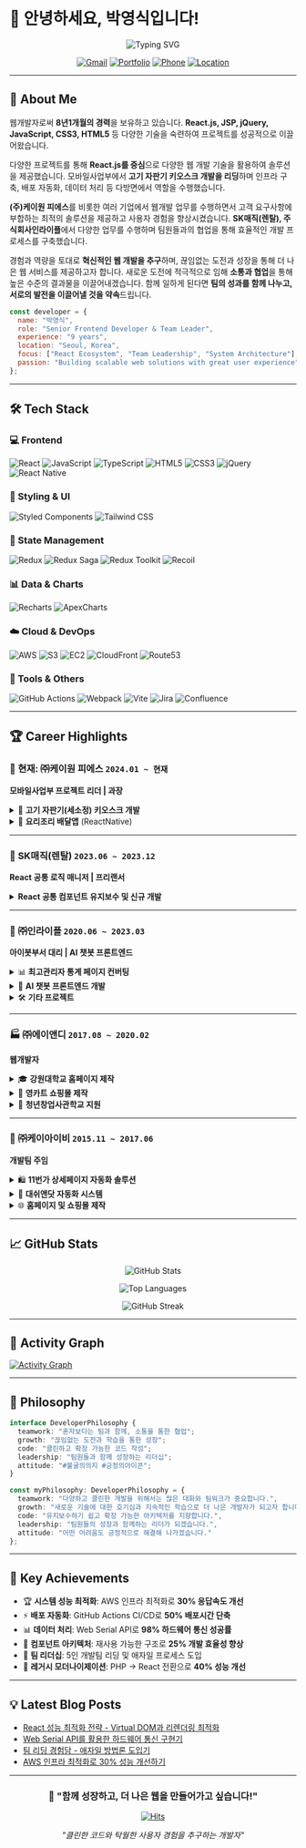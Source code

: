 # 👋 안녕하세요, 박영식입니다!

<div align="center">
  
![Typing SVG](https://readme-typing-svg.herokuapp.com?font=Fira+Code&size=30&pause=1000&color=36BCF7&width=600&lines=Senior+Frontend+Developer;9+Years+Experience;React+%7C+JavaScript+Expert;Team+Leader+%26+Mentor)

[![Gmail](https://img.shields.io/badge/Gmail-D14836?style=for-the-badge&logo=gmail&logoColor=white)](mailto:iiiizxc123@naver.com)
[![Portfolio](https://img.shields.io/badge/Portfolio-FF5722?style=for-the-badge&logo=todoist&logoColor=white)](https://www.notion.so/95cff13806714fefba31cc8227fc76c9?pvs=4)
[![Phone](https://img.shields.io/badge/Phone-25D366?style=for-the-badge&logo=whatsapp&logoColor=white)](tel:01058004124)
[![Location](https://img.shields.io/badge/Seoul,%20Korea-FF6B6B?style=for-the-badge&logo=google-maps&logoColor=white)](https://maps.google.com)

</div>

---

## 🚀 About Me

웹개발자로써 **8년1개월의 경력**을 보유하고 있습니다. **React.js, JSP, jQuery, JavaScript, CSS3, HTML5** 등 다양한 기술을 숙련하여 프로젝트를 성공적으로 이끌어왔습니다. 

다양한 프로젝트를 통해 **React.js를 중심**으로 다양한 웹 개발 기술을 활용하여 솔루션을 제공했습니다. 모바일사업부에서 **고기 자판기 키오스크 개발을 리딩**하며 인프라 구축, 배포 자동화, 데이터 처리 등 다방면에서 역할을 수행했습니다.

**(주)케이원 피에스**를 비롯한 여러 기업에서 웹개발 업무를 수행하면서 고객 요구사항에 부합하는 최적의 솔루션을 제공하고 사용자 경험을 향상시켰습니다. **SK매직(렌탈), 주식회사인라이플**에서 다양한 업무를 수행하며 팀원들과의 협업을 통해 효율적인 개발 프로세스를 구축했습니다.

경험과 역량을 토대로 **혁신적인 웹 개발을 추구**하며, 끊임없는 도전과 성장을 통해 더 나은 웹 서비스를 제공하고자 합니다. 새로운 도전에 적극적으로 임해 **소통과 협업**을 통해 높은 수준의 결과물을 이끌어내겠습니다. 함께 일하게 된다면 **팀의 성과를 함께 나누고, 서로의 발전을 이끌어낼 것을 약속**드립니다.

```javascript
const developer = {
  name: "박영식",
  role: "Senior Frontend Developer & Team Leader",
  experience: "9 years",
  location: "Seoul, Korea",
  focus: ["React Ecosystem", "Team Leadership", "System Architecture"],
  passion: "Building scalable web solutions with great user experience"
};
```

---

## 🛠️ Tech Stack

### 💻 Frontend
![React](https://img.shields.io/badge/React-61DAFB?style=for-the-badge&logo=react&logoColor=black)
![JavaScript](https://img.shields.io/badge/JavaScript-F7DF1E?style=for-the-badge&logo=javascript&logoColor=black)
![TypeScript](https://img.shields.io/badge/TypeScript-3178C6?style=for-the-badge&logo=typescript&logoColor=white)
![HTML5](https://img.shields.io/badge/HTML5-E34F26?style=for-the-badge&logo=html5&logoColor=white)
![CSS3](https://img.shields.io/badge/CSS3-1572B6?style=for-the-badge&logo=css3&logoColor=white)
![jQuery](https://img.shields.io/badge/jQuery-0769AD?style=for-the-badge&logo=jquery&logoColor=white)
![React Native](https://img.shields.io/badge/React_Native-61DAFB?style=for-the-badge&logo=react&logoColor=black)

### 🎨 Styling & UI
![Styled Components](https://img.shields.io/badge/Styled_Components-DB7093?style=for-the-badge&logo=styled-components&logoColor=white)
![Tailwind CSS](https://img.shields.io/badge/Tailwind_CSS-38B2AC?style=for-the-badge&logo=tailwind-css&logoColor=white)

### 🔄 State Management
![Redux](https://img.shields.io/badge/Redux-764ABC?style=for-the-badge&logo=redux&logoColor=white)
![Redux Saga](https://img.shields.io/badge/Redux_Saga-999999?style=for-the-badge&logo=redux-saga&logoColor=white)
![Redux Toolkit](https://img.shields.io/badge/Redux_Toolkit-764ABC?style=for-the-badge&logo=redux&logoColor=white)
![Recoil](https://img.shields.io/badge/Recoil-3578E5?style=for-the-badge&logo=facebook&logoColor=white)

### 📊 Data & Charts
![Recharts](https://img.shields.io/badge/Recharts-FF6B6B?style=for-the-badge&logo=chartdotjs&logoColor=white)
![ApexCharts](https://img.shields.io/badge/ApexCharts-008FFB?style=for-the-badge&logo=apollographql&logoColor=white)

### ☁️ Cloud & DevOps
![AWS](https://img.shields.io/badge/AWS-232F3E?style=for-the-badge&logo=amazon-aws&logoColor=white)
![S3](https://img.shields.io/badge/Amazon_S3-569A31?style=for-the-badge&logo=amazon-s3&logoColor=white)
![EC2](https://img.shields.io/badge/Amazon_EC2-FF9900?style=for-the-badge&logo=amazon-ec2&logoColor=white)
![CloudFront](https://img.shields.io/badge/Amazon_CloudFront-232F3E?style=for-the-badge&logo=amazon-aws&logoColor=white)
![Route53](https://img.shields.io/badge/Amazon_Route53-232F3E?style=for-the-badge&logo=amazon-aws&logoColor=white)

### 🔧 Tools & Others
![GitHub Actions](https://img.shields.io/badge/GitHub_Actions-2088FF?style=for-the-badge&logo=github-actions&logoColor=white)
![Webpack](https://img.shields.io/badge/Webpack-8DD6F9?style=for-the-badge&logo=webpack&logoColor=black)
![Vite](https://img.shields.io/badge/Vite-646CFF?style=for-the-badge&logo=vite&logoColor=white)
![Jira](https://img.shields.io/badge/Jira-0052CC?style=for-the-badge&logo=jira&logoColor=white)
![Confluence](https://img.shields.io/badge/Confluence-172B4D?style=for-the-badge&logo=confluence&logoColor=white)

---

## 🏆 Career Highlights

### 🎯 **현재: ㈜케이원 피에스** `2024.01 ~ 현재`
**모바일사업부 프로젝트 리더 | 과장**

<details>
<summary>🥩 <strong>고기 자판기(세소정) 키오스크 개발</strong></summary>

- **5인 개발팀 리딩** (백엔드 2명, 프론트엔드 3명)
- **애자일 방법론 도입** (Confluence, Jira) → 일정 준수율 **70% 달성**
- **AWS 인프라 최적화** → 시스템 응답속도 **30% 개선**
- **CI/CD 파이프라인 구축** → 배포시간 **50% 단축**
- **Web Serial API 활용** → 하드웨어 실시간 데이터 처리 **98% 성공률**

</details>

<details>
<summary>📱 <strong>요리조리 배달앱</strong> (ReactNative)</summary>

- React Native 초기 환경설정 및 아키텍처 설계
- 화면 퍼블리싱 및 API 통신 테스트

</details>

---

### 💼 **SK매직(렌탈)** `2023.06 ~ 2023.12`
**React 공통 로직 매니저 | 프리랜서**

<details>
<summary><strong>React 공통 컴포넌트 유지보수 및 신규 개발</strong></summary>

- **공통 컴포넌트 모듈화** → 개발 효율성 **25% 향상**
- **IBSHEET 버전 업그레이드** → 데이터 조회 속도 **15% 개선**
- **표준화 작업** → 컴포넌트 일관성 및 유지보수성 강화
- **개발자 온보딩 시간 15% 단축** (튜토리얼 페이지 제작)

</details>

---

### 🏢 **㈜인라이플** `2020.06 ~ 2023.03`
**아이봇부서 대리 | AI 챗봇 프론트엔드**

<details>
<summary>📊 <strong>최고관리자 통계 페이지 컨버팅</strong></summary>

- **PHP → React 전환** → 로딩 속도 **40% 개선**
- **아토믹 디자인 패턴 적용** → 재사용성 **30% 향상**
- **데이터 시각화** (Apexcharts, Recharts) → 분석 효율성 증대

</details>

<details>
<summary>🤖 <strong>AI 챗봇 프론트엔드 개발</strong></summary>

- **다양한 템플릿 지원** (B, C, D 레이아웃)
- **전북은행 커스터마이징** → 고객 만족도 **20% 증가**
- **매체사 광고 스크립트 개발** → 광고 효과 개선

</details>

<details>
<summary>🛠️ <strong>기타 프로젝트</strong></summary>

- **슈퍼어드민 대시보드** 개발 (데이터 관리 및 회원 정보 관리)
- **아웃바이저 프로젝트** 퍼블리싱 (React 스타일컴포넌트 활용)
- **어드민 페이지** 개발 (Spring, JSTL 활용)

</details>

---

### 🏭 **㈜에이앤디** `2017.08 ~ 2020.02`
**웹개발자**

<details>
<summary>🎓 <strong>강원대학교 홈페이지 제작</strong></summary>

- **다전공 홈페이지** 그누보드 개발
- **교원양성지원센터 홈페이지** 그누보드 개발  
- **교원초빙 홈페이지** 그누보드 개발

</details>

<details>
<summary>🛒 <strong>영카트 쇼핑몰 제작</strong></summary>

- **춘천시 소상공인 쇼핑몰** 제작 (농장, 시장, 제조업)
- 그누보드5, 영카트5 활용한 효율적 웹사이트 구축

</details>

<details>
<summary>🚀 <strong>청년창업사관학교 지원</strong></summary>

- **동호회 매칭 플랫폼** 사업계획서 작성
- 강원대학교 청년지원 사업 수료 및 PPT 발표

</details>

---

### 🏢 **㈜케이아이비** `2015.11 ~ 2017.06`
**개발팀 주임**

<details>
<summary>🛍️ <strong>11번가 상세페이지 자동화 솔루션</strong></summary>

- **상세페이지 자동화** 웹퍼블리싱 작업
- **솔루션 테스트** 및 오류 체크
- SK와의 협업을 통한 자동화 솔루션 개발

</details>

<details>
<summary>🔬 <strong>대쉬앤닷 자동화 시스템</strong></summary>

- **정부지원 사업** 연구원 참여
- **자동화 솔루션** 홈페이지 웹퍼블리싱
- 솔루션 테스트 및 품질 관리

</details>

<details>
<summary>🌐 <strong>홈페이지 및 쇼핑몰 제작</strong></summary>

- **다양한 업종** 홈페이지 및 쇼핑몰 개발
- **카페24, 그누보드5** CMS 활용
- HTML, jQuery, JavaScript, CSS3, PHP 기술 스택

</details>

---

## 📈 GitHub Stats

<div align="center">

![GitHub Stats](https://github-readme-stats.vercel.app/api?username=yourusername&show_icons=true&theme=tokyonight&hide_border=true&count_private=true)

![Top Languages](https://github-readme-stats.vercel.app/api/top-langs/?username=yourusername&layout=compact&theme=tokyonight&hide_border=true)

![GitHub Streak](https://github-readme-streak-stats.herokuapp.com/?user=yourusername&theme=tokyonight&hide_border=true)

</div>

---

## 🎨 Activity Graph

[![Activity Graph](https://github-readme-activity-graph.vercel.app/graph?username=yourusername&theme=tokyo-night&hide_border=true)](https://github.com/yourusername)

---

## 🎯 Philosophy

```typescript
interface DeveloperPhilosophy {
  teamwork: "혼자보다는 팀과 함께, 소통을 통한 협업";
  growth: "끊임없는 도전과 학습을 통한 성장";
  code: "클린하고 확장 가능한 코드 작성";
  leadership: "팀원들과 함께 성장하는 리더십";
  attitude: "#불굴의의지 #긍정의아이콘";
}

const myPhilosophy: DeveloperPhilosophy = {
  teamwork: "다양하고 클린한 개발을 위해서는 많은 대화와 팀워크가 중요합니다.",
  growth: "새로운 기술에 대한 호기심과 지속적인 학습으로 더 나은 개발자가 되고자 합니다.",
  code: "유지보수하기 쉽고 확장 가능한 아키텍처를 지향합니다.",
  leadership: "팀원들의 성장과 함께하는 리더가 되겠습니다.",
  attitude: "어떤 어려움도 긍정적으로 해결해 나가겠습니다."
};
```

---

## 🌟 Key Achievements

- 🏆 **시스템 성능 최적화**: AWS 인프라 최적화로 **30% 응답속도 개선**
- ⚡ **배포 자동화**: GitHub Actions CI/CD로 **50% 배포시간 단축**  
- 📊 **데이터 처리**: Web Serial API로 **98% 하드웨어 통신 성공률**
- 🎨 **컴포넌트 아키텍처**: 재사용 가능한 구조로 **25% 개발 효율성 향상**
- 👥 **팀 리더십**: 5인 개발팀 리딩 및 애자일 프로세스 도입
- 🔄 **레거시 모더나이제이션**: PHP → React 전환으로 **40% 성능 개선**

---

## 💡 Latest Blog Posts
<!-- BLOG-POST-LIST:START -->
- [React 성능 최적화 전략 - Virtual DOM과 리렌더링 최적화](https://your-blog.com)
- [Web Serial API를 활용한 하드웨어 통신 구현기](https://your-blog.com)
- [팀 리딩 경험담 - 애자일 방법론 도입기](https://your-blog.com)
- [AWS 인프라 최적화로 30% 성능 개선하기](https://your-blog.com)
<!-- BLOG-POST-LIST:END -->

---

<div align="center">

### 🤝 **"함께 성장하고, 더 나은 웹을 만들어가고 싶습니다!"**

[![Hits](https://hits.seeyoufarm.com/api/count/incr/badge.svg?url=https%3A%2F%2Fgithub.com%2Fyourusername&count_bg=%2379C83D&title_bg=%23555555&icon=&icon_color=%23E7E7E7&title=Profile+Views&edge_flat=false)](https://hits.seeyoufarm.com)

*"클린한 코드와 탁월한 사용자 경험을 추구하는 개발자"*

</div>
